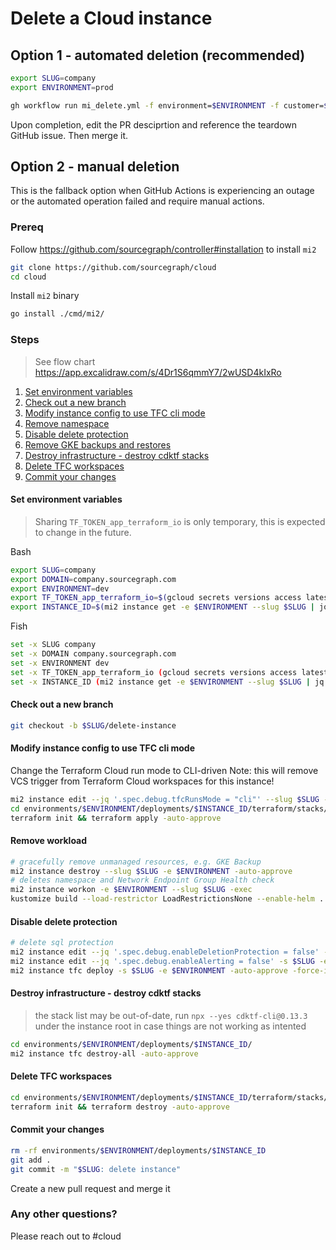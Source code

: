 # Delete a Cloud instance

## Option 1 - automated deletion (recommended)

```sh
export SLUG=company
export ENVIRONMENT=prod
```

```sh
gh workflow run mi_delete.yml -f environment=$ENVIRONMENT -f customer=$SLUG
```

Upon completion, edit the PR desciprtion and reference the teardown GitHub issue. Then merge it.

## Option 2 - manual deletion

This is the fallback option when GitHub Actions is experiencing an outage or the automated operation failed and require manual actions.

### Prereq

Follow https://github.com/sourcegraph/controller#installation to install `mi2`

```sh
git clone https://github.com/sourcegraph/cloud
cd cloud
```

Install `mi2` binary

```sh
go install ./cmd/mi2/
```

### Steps

> See flow chart https://app.excalidraw.com/s/4Dr1S6qmmY7/2wUSD4kIxRo

1. [Set environment variables](#Set-environment-variables)
1. [Check out a new branch](#Check-out-a-new-branch)
1. [Modify instance config to use TFC cli mode](#modify-instance-config-to-use-tfc-cli-mode)
1. [Remove namespace](#remove-namespace)
1. [Disable delete protection](#disable-delete-protection)
1. [Remove GKE backups and restores](#removes-gke-backups-and-restores)
1. [Destroy infrastructure - destroy cdktf stacks](#destroy-infrastructure---destroy-cdktf-stacks)
1. [Delete TFC workspaces](#delete-tfc-workspaces)
1. [Commit your changes](#commit-your-changes)

#### Set environment variables

> Sharing `TF_TOKEN_app_terraform_io` is only temporary, this is expected to change in the future.

Bash

```sh
export SLUG=company
export DOMAIN=company.sourcegraph.com
export ENVIRONMENT=dev
export TF_TOKEN_app_terraform_io=$(gcloud secrets versions access latest --project=sourcegraph-secrets --secret=TFC_TEAM_TOKEN)
export INSTANCE_ID=$(mi2 instance get -e $ENVIRONMENT --slug $SLUG | jq -r '.metadata.name')
```

Fish

```sh
set -x SLUG company
set -x DOMAIN company.sourcegraph.com
set -x ENVIRONMENT dev
set -x TF_TOKEN_app_terraform_io (gcloud secrets versions access latest --project=sourcegraph-secrets --secret=TFC_TEAM_TOKEN)
set -x INSTANCE_ID (mi2 instance get -e $ENVIRONMENT --slug $SLUG | jq -r '.metadata.name')
```

#### Check out a new branch

```sh
git checkout -b $SLUG/delete-instance
```

#### Modify instance config to use TFC cli mode

Change the Terraform Cloud run mode to CLI-driven
Note: this will remove VCS trigger from Terraform Cloud workspaces for this instance!

```sh
mi2 instance edit --jq '.spec.debug.tfcRunsMode = "cli"' --slug $SLUG -e $ENVIRONMENT
cd environments/$ENVIRONMENT/deployments/$INSTANCE_ID/terraform/stacks/tfc
terraform init && terraform apply -auto-approve
```

#### Remove workload

```sh
# gracefully remove unmanaged resources, e.g. GKE Backup
mi2 instance destroy --slug $SLUG -e $ENVIRONMENT -auto-approve
# deletes namespace and Network Endpoint Group Health check
mi2 instance workon -e $ENVIRONMENT --slug $SLUG -exec
kustomize build --load-restrictor LoadRestrictionsNone --enable-helm . | kubectl delete -f -
```

#### Disable delete protection

```sh
# delete sql protection
mi2 instance edit --jq '.spec.debug.enableDeletionProtection = false' -s $SLUG -e $ENVIRONMENT
mi2 instance edit --jq '.spec.debug.enableAlerting = false' -s $SLUG -e $ENVIRONMENT
mi2 instance tfc deploy -s $SLUG -e $ENVIRONMENT -auto-approve -force-ignore-stack-dependencies -target sql -target monitoring
```

#### Destroy infrastructure - destroy cdktf stacks

> the stack list may be out-of-date, run `npx --yes cdktf-cli@0.13.3` under the instance root in case things are not working as intented

```sh
cd environments/$ENVIRONMENT/deployments/$INSTANCE_ID/
mi2 instance tfc destroy-all -auto-approve
```

#### Delete TFC workspaces

```sh
cd environments/$ENVIRONMENT/deployments/$INSTANCE_ID/terraform/stacks/tfc
terraform init && terraform destroy -auto-approve
```

#### Commit your changes

```sh
rm -rf environments/$ENVIRONMENT/deployments/$INSTANCE_ID
git add .
git commit -m "$SLUG: delete instance"
```

Create a new pull request and merge it

### Any other questions?

Please reach out to #cloud
